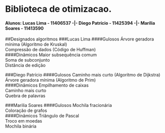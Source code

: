 # Biblioteca de otimizacao.
#### Alunos: Lucas Lima - 11406537 -|- Diego Patrício - 11425394 -|- Marilia Soares - 11413590

##Designados algoritmos
###Lucas Lima
####Gulosos
Árvore geradora mínima (Algoritmo de Kruskal)  
Compressão de dados (Código de Huffman)  
####Dinâmicos
Maior subsequência comum  
Soma de subconjunto  
Distância de edição  

###Diego Patrício
####Gulosos
Caminho mais curto (Algoritmo de Dijkstra)  
Árvore geradora mínima (Algoritmo de Prim)  
####Dinâmicos
Empilhamento de caixas  
Caminho mais curto  
Quebra de palavras  

###Marilia Soares
####Gulosos
Mochila fracionária  
Coloração de grafos  
####Dinâmicos
Triângulo de Pascal  
Troco em moedas  
Mochila binária  